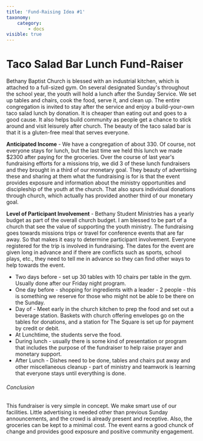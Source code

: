 ```yaml
---
title: 'Fund-Raising Idea #1'
taxonomy:
    category:
        - docs
visible: true
---
```


# **Taco Salad Bar Lunch Fund-Raiser**
Bethany Baptist Church is blessed with an industrial kitchen, which is attached to a full-sized gym. On several designated Sunday's throughout the school year, the youth will hold a lunch after the Sunday Service. We set up tables and chairs, cook the food, serve it, and clean up. The entire congregation is invited to stay after the service and enjoy a build-your-own taco salad lunch by donation. It is cheaper than eating out and goes to a good cause. It also helps build community as people get a chance to stick around and visit leisurely after church. The beauty of the taco salad bar is that it is a gluten-free meal that serves everyone. 

**Anticipated Income** - We have a congregation of about 330. Of course, not everyone stays for lunch, but the last time we held this lunch we made $2300 after paying for the groceries. Over the course of last year's fundraising efforts for a missions trip, we did 3 of these lunch fundraisers and they brought in a third of our monetary goal. They beauty of advertising these and sharing at them what the fundraising is for is that the event provides exposure and information about the ministry opportunities and discipleship of the youth at the church. That also spurs individual donations through church, which actually has provided another third of our monetary goal. 

**Level of Participant Involvement** - Bethany Student Ministries has a yearly budget as part of the overall church budget. I am blessed to be part of a church that see the value of supporting the youth ministry. The fundraising goes towards missions trips or travel for conference events that are far away. So that makes it easy to determine participant involvement. Everyone registered for the trip is involved in fundraising. The dates for the event are given long in advance and if there are conflicts such as sports, school plays, etc., they need to tell me in advance so they can find other ways to help towards the event. 
*  Two days before - set up 30 tables with 10 chairs per table in the gym. Usually done after our Friday night program. 
*  One day before - shopping for ingredients with a leader - 2 people - this is something we reserve for those who might not be able to be there on the Sunday. 
*  Day of - Meet early in the church kitchen to prep the food and set out a beverage station. Baskets with church offering envelopes go on the tables for donations, and a station for The Square is set up for payment by credit or debit. 
*  At Lunchtime, the students serve the food. 
*  During lunch - usually there is some kind of presentation or program that includes the purpose of the fundraiser to help raise prayer and monetary support. 
*  After Lunch - Dishes need to be done, tables and chairs put away and other miscellaneous cleanup - part of ministry and teamwork is learning that everyone stays until everything is done. 

###### Conclusion
This fundraiser is very simple in concept. We make smart use of our facilities. Little advertising is needed other than previous Sunday announcements, and the crowd is already present and receptive. Also, the groceries can be kept to a minimal cost. The event earns a good chunck of change and provides good exposure and positive community engagement.  

